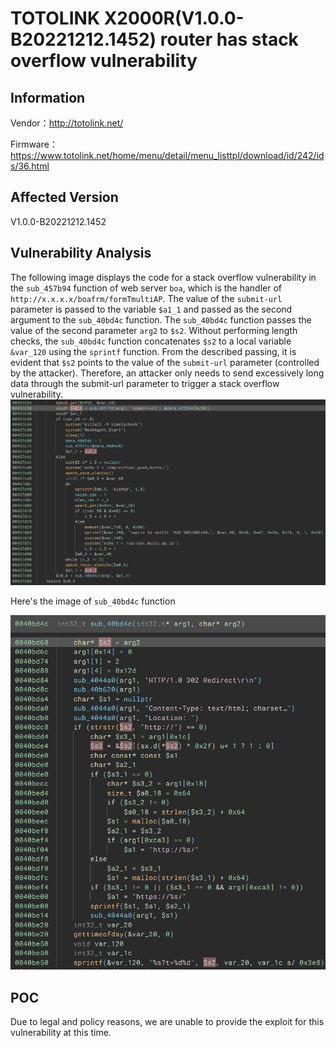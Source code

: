 # TOTOLINK X2000R(V1.0.0-B20221212.1452) router has stack overflow vulnerability
## Information

Vendor：http://totolink.net/

Firmware：https://www.totolink.net/home/menu/detail/menu_listtpl/download/id/242/ids/36.html

## Affected Version
V1.0.0-B20221212.1452
## Vulnerability Analysis
The following image displays the code for a stack overflow vulnerability in the `sub_457b94` function of web server `boa`, which is the handler of `http://x.x.x.x/boafrm/formTmultiAP`. The value of the `submit-url` parameter is passed to the variable `$a1_1` and passed as the second argument to the `sub_40bd4c` function. The `sub_40bd4c` function passes the value of the second parameter `arg2` to `$s2`. Without performing length checks, the `sub_40bd4c` function concatenates `$s2` to a local variable `&var_120` using the `sprintf` function. From the described passing, it is evident that `$s2` points to the value of the `submit-url` parameter (controlled by the attacker). Therefore, an attacker only needs to send excessively long data through the submit-url parameter to trigger a stack overflow vulnerability.
![code1](./code1.png)

Here's the image of `sub_40bd4c` function

![code2](./code2.png)
## POC
Due to legal and policy reasons, we are unable to provide the exploit for this vulnerability at this time.